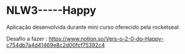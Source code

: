 # NLW3-----Happy
Aplicação desenvolvida durante mini curso oferecido pela rocketseat


Desafio a fazer :
https://www.notion.so/Vers-o-2-0-do-Happy-c754db7a4d41469e8c2d00fcf75392c4
